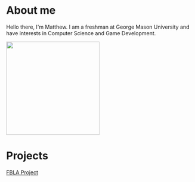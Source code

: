 # About me

Hello there, I'm Matthew. I am a freshman at George Mason University and have interests in Computer Science and Game Development.

<img width='250px' height='250px' src='https://github-readme-stats.vercel.app/api/top-langs/?username=Matthew-Krug&theme=react'>

# Projects
[FBLA Project](https://github.com/Adam-S-Amir/Odyssey-Outfits)

